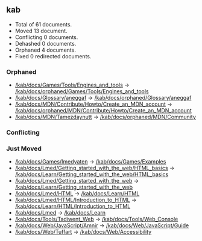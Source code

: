 ## kab

* Total of 61 documents.
* Moved 13 document.
* Conflicting 0 documents.
* Dehashed 0 documents.
* Orphaned 4 documents.
* Fixed 0 redirected documents.

### Orphaned
* [/kab/docs/Games/Tools/Engines_and_tools](https://developer.mozilla.org/kab/docs/Games/Tools/Engines_and_tools) → [/kab/docs/orphaned/Games/Tools/Engines_and_tools](https://unslugged.content.dev.mdn.mozit.cloud/kab/docs/orphaned/Games/Tools/Engines_and_tools)
* [/kab/docs/Glossary/aneggaf](https://developer.mozilla.org/kab/docs/Glossary/aneggaf) → [/kab/docs/orphaned/Glossary/aneggaf](https://unslugged.content.dev.mdn.mozit.cloud/kab/docs/orphaned/Glossary/aneggaf)
* [/kab/docs/MDN/Contribute/Howto/Create_an_MDN_account](https://developer.mozilla.org/kab/docs/MDN/Contribute/Howto/Create_an_MDN_account) → [/kab/docs/orphaned/MDN/Contribute/Howto/Create_an_MDN_account](https://unslugged.content.dev.mdn.mozit.cloud/kab/docs/orphaned/MDN/Contribute/Howto/Create_an_MDN_account)
* [/kab/docs/MDN/Tamezdaynutt](https://developer.mozilla.org/kab/docs/MDN/Tamezdaynutt) → [/kab/docs/orphaned/MDN/Community](https://unslugged.content.dev.mdn.mozit.cloud/kab/docs/orphaned/MDN/Community)

### Conflicting


### Just Moved
* [/kab/docs/Games/Imedyaten](https://developer.mozilla.org/kab/docs/Games/Imedyaten) → [/kab/docs/Games/Examples](https://unslugged.content.dev.mdn.mozit.cloud/kab/docs/Games/Examples)
* [/kab/docs/Lmed/Getting_started_with_the_web/HTML_basics](https://developer.mozilla.org/kab/docs/Lmed/Getting_started_with_the_web/HTML_basics) → [/kab/docs/Learn/Getting_started_with_the_web/HTML_basics](https://unslugged.content.dev.mdn.mozit.cloud/kab/docs/Learn/Getting_started_with_the_web/HTML_basics)
* [/kab/docs/Lmed/Getting_started_with_the_web](https://developer.mozilla.org/kab/docs/Lmed/Getting_started_with_the_web) → [/kab/docs/Learn/Getting_started_with_the_web](https://unslugged.content.dev.mdn.mozit.cloud/kab/docs/Learn/Getting_started_with_the_web)
* [/kab/docs/Lmed/HTML](https://developer.mozilla.org/kab/docs/Lmed/HTML) → [/kab/docs/Learn/HTML](https://unslugged.content.dev.mdn.mozit.cloud/kab/docs/Learn/HTML)
* [/kab/docs/Lmed/HTML/Introduction_to_HTML](https://developer.mozilla.org/kab/docs/Lmed/HTML/Introduction_to_HTML) → [/kab/docs/Learn/HTML/Introduction_to_HTML](https://unslugged.content.dev.mdn.mozit.cloud/kab/docs/Learn/HTML/Introduction_to_HTML)
* [/kab/docs/Lmed](https://developer.mozilla.org/kab/docs/Lmed) → [/kab/docs/Learn](https://unslugged.content.dev.mdn.mozit.cloud/kab/docs/Learn)
* [/kab/docs/Tools/Tadiwent_Web](https://developer.mozilla.org/kab/docs/Tools/Tadiwent_Web) → [/kab/docs/Tools/Web_Console](https://unslugged.content.dev.mdn.mozit.cloud/kab/docs/Tools/Web_Console)
* [/kab/docs/Web/JavaScript/Amnir](https://developer.mozilla.org/kab/docs/Web/JavaScript/Amnir) → [/kab/docs/Web/JavaScript/Guide](https://unslugged.content.dev.mdn.mozit.cloud/kab/docs/Web/JavaScript/Guide)
* [/kab/docs/Web/Tuffart](https://developer.mozilla.org/kab/docs/Web/Tuffart) → [/kab/docs/Web/Accessibility](https://unslugged.content.dev.mdn.mozit.cloud/kab/docs/Web/Accessibility)

